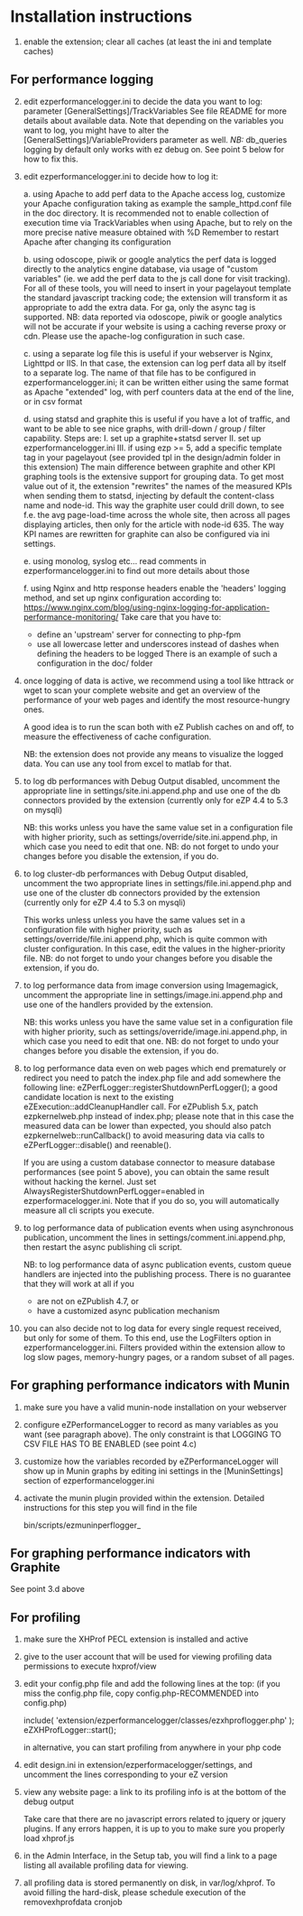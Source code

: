 Installation instructions
=========================

1. enable the extension; clear all caches (at least the ini and template caches)


For performance logging
-----------------------

2. edit ezperformancelogger.ini to decide the data you want to log:
   parameter [GeneralSettings]/TrackVariables
   See file README for more details about available data.
   Note that depending on the variables you want to log, you might have to alter
   the [GeneralSettings]/VariableProviders parameter as well.
   *NB:* db_queries logging by default only works with ez debug on. See point 5 below for how to fix this.


3. edit ezperformancelogger.ini to decide how to log it:

    a. using Apache
      to add perf data to the Apache access log, customize your Apache configuration
      taking as example the sample_httpd.conf file in the doc directory.
      It is recommended not to enable collection of execution time via
      TrackVariables when using Apache, but to rely on the more precise native
      measure obtained with %D
      Remember to restart Apache after changing its configuration

    b. using odoscope, piwik or google analytics
      the perf data is logged directly to the analytics engine database, via usage
      of "custom variables" (ie. we add the perf data to the js call done for visit
      tracking). For all of these tools, you will need to insert in your pagelayout
      template the standard javascript tracking code; the extension will transform
      it as appropriate to add the extra data.
      For ga, only the async tag is supported.
      NB: data reported via odoscope, piwik or google analytics will not be accurate
      if your website is using a caching reverse proxy or cdn. Please use the apache-log
      configuration in such case.

    c. using a separate log file
      this is useful if your webserver is Nginx, Lighttpd or IIS. In that case, the
      extension can log perf data all by itself to a separate log. The name of that
      file has to be configured in ezperformancelogger.ini; it can be written either
      using the same format as Apache "extended" log, with perf counters data at the
      end of the line, or in csv format

    d. using statsd and graphite
      this is useful if you have a lot of traffic, and want to be able to see nice
      graphs, with drill-down / group / filter capability.
      Steps are:
      I. set up a graphite+statsd server
      II. set up ezperformancelogger.ini
      III. if using ezp >= 5, add a specific template tag in your pagelayout (see provided
           tpl in the design/admin folder in this extension)
      The main difference between graphite and other KPI graphing tools is the extensive
      support for grouping data. To get most value out of it, the extension "rewrites" the
      names of the measured KPIs when sending them to statsd, injecting by default the
      content-class name and node-id. This way the graphite user could drill down, to see
      f.e. the avg page-load-time across the whole site, then across all pages displaying
      articles, then only for the article with node-id 635.
      The way KPI names are rewritten for graphite can also be configured via ini settings.

    e. using monolog, syslog etc...
      read comments in ezperformancelogger.ini to find out more details about those

    f. using Nginx and http response headers
      enable the 'headers' logging method, and set up nginx configuration according to:
      https://www.nginx.com/blog/using-nginx-logging-for-application-performance-monitoring/
      Take care that you have to:
      - define an 'upstream' server for connecting to php-fpm
      - use all lowercase letter and underscores instead of dashes when defining the headers to be logged
      There is an example of such a configuration in the doc/ folder

4. once logging of data is active, we recommend using a tool like httrack or
   wget to scan your complete website and get an overview of the performance
   of your web pages and identify the most resource-hungry ones.

   A good idea is to run the scan both with eZ Publish caches on and off, to
   measure the effectiveness of cache configuration.

   NB: the extension does not provide any means to visualize the logged data.
   You can use any tool from excel to matlab for that.


5. to log db performances with Debug Output disabled, uncomment the
   appropriate line in settings/site.ini.append.php and use one of the db
   connectors provided by the extension (currently only for eZP 4.4 to 5.3 on mysqli)

   NB: this works unless you have the same value set in a configuration file
   with higher priority, such as settings/override/site.ini.append.php, in
   which case you need to edit that one. NB: do not forget to undo your changes
   before you disable the extension, if you do.


6. to log cluster-db performances with Debug Output disabled, uncomment the two
   appropriate lines in settings/file.ini.append.php and use one of the cluster db
   connectors provided by the extension (currently only for eZP 4.4 to 5.3 on mysqli)

   This works unless unless you have the same values set in a configuration file
   with higher priority, such as settings/override/file.ini.append.php, which is
   quite common with cluster configuration. In this case, edit the values in the
   higher-priority file. NB: do not forget to undo your changes before you disable
   the extension, if you do.


7. to log performance data from image conversion using Imagemagick, uncomment the
    appropriate line in settings/image.ini.append.php and use one of the handlers
    provided by the extension.

   NB: this works unless you have the same value set in a configuration file
   with higher priority, such as settings/override/image.ini.append.php, in
   which case you need to edit that one. NB: do not forget to undo your changes
   before you disable the extension, if you do.


8. to log performance data even on web pages which end prematurely or redirect
   you need to patch the index.php file and add somewhere the following line:
      eZPerfLogger::registerShutdownPerfLogger();
   a good candidate location is next to the existing eZExecution::addCleanupHandler call.
   For eZPublish 5.x, patch ezpkernelweb.php instead of index.php;
   please note that in this case the measured data can be lower than expected,
   you should also patch ezpkernelweb::runCallback() to avoid measuring data
   via calls to eZPerfLogger::disable() and reenable().

   If you are using a custom database connector to measure database performances
   (see point 5 above), you can obtain the same result without hacking the kernel.
   Just set
       AlwaysRegisterShutdownPerfLogger=enabled
   in ezperformacelogger.ini.
   Note that if you do so, you will automatically measure all cli scripts you execute.


9. to log performance data of publication events when using asynchronous publication,
   uncomment the lines in settings/comment.ini.append.php, then restart the async
   publishing cli script.

   NB: to log performance data of async publication events, custom queue handlers are injected
   into the publishing process.
   There is no guarantee that they will work at all if you
   - are not on eZPublish 4.7, or
   - have a customized async publication mechanism


10. you can also decide not to log data for every single request received, but only for
   some of them. To this end, use the LogFilters option in ezperformancelogger.ini.
   Filters provided within the extension allow to log slow pages, memory-hungry pages,
   or a random subset of all pages.


For graphing performance indicators with Munin
----------------------------------------------

1. make sure you have a valid munin-node installation on your webserver

2. configure eZPerformanceLogger to record as many variables as you want (see
   paragraph above).
   The only constraint is that LOGGING TO CSV FILE HAS TO BE ENABLED (see point 4.c)

3. customize how the variables recorded by eZPerformanceLogger will show up
   in Munin graphs by editing ini settings in the [MuninSettings] section of
   ezperformancelogger.ini

4. activate the munin plugin provided within the extension.
   Detailed instructions for this step you will find in the file

   bin/scripts/ezmuninperflogger_


For graphing performance indicators with Graphite
-------------------------------------------------

See point 3.d above


For profiling
-------------

1. make sure the XHProf PECL extension is installed and active

2. give to the user account that will be used for viewing profiling data permissions
   to execute hxprof/view

3. edit your config.php file and add the following lines at the top:
   (if you miss the config.php file, copy config.php-RECOMMENDED into config.php)

   include( 'extension/ezperformancelogger/classes/ezxhproflogger.php' );
   eZXHProfLogger::start();

   in alternative, you can start profiling from anywhere in your php code

4. edit design.ini in extension/ezperformacelogger/settings, and uncomment the
   lines corresponding to your eZ version

5. view any website page: a link to its profiling info is at the bottom of the debug output

   Take care that there are no javascript errors related to jquery or jquery plugins.
   If any errors happen, it is up to you to make sure you properly load xhprof.js

6. in the Admin Interface, in the Setup tab, you will find a link to a page listing
   all available profiling data for viewing.

7. all profiling data is stored permanently on disk, in var/log/xhprof. To avoid
   filling the hard-disk, please schedule execution of the removexhprofdata cronjob
